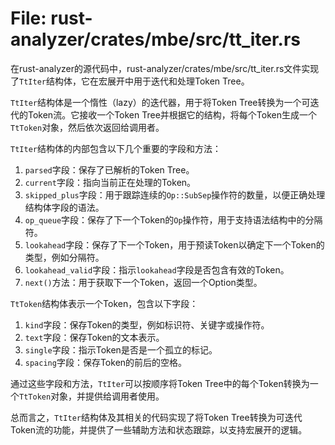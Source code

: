 # File: rust-analyzer/crates/mbe/src/tt_iter.rs

在rust-analyzer的源代码中，rust-analyzer/crates/mbe/src/tt_iter.rs文件实现了`TtIter`结构体，它在宏展开中用于迭代和处理Token Tree。

`TtIter`结构体是一个惰性（lazy）的迭代器，用于将Token Tree转换为一个可迭代的Token流。它接收一个Token Tree并根据它的结构，将每个Token生成一个`TtToken`对象，然后依次返回给调用者。

`TtIter`结构体的内部包含以下几个重要的字段和方法：
1. `parsed`字段：保存了已解析的Token Tree。
2. `current`字段：指向当前正在处理的Token。
3. `skipped_plus`字段：用于跟踪连续的`Op::SubSep`操作符的数量，以便正确处理结构体字段的语法。
4. `op_queue`字段：保存了下一个Token的`Op`操作符，用于支持语法结构中的分隔符。
5. `lookahead`字段：保存了下一个Token，用于预读Token以确定下一个Token的类型，例如分隔符。
6. `lookahead_valid`字段：指示`lookahead`字段是否包含有效的Token。
7. `next()`方法：用于获取下一个Token，返回一个Option类型。

`TtToken`结构体表示一个Token，包含以下字段：
1. `kind`字段：保存Token的类型，例如标识符、关键字或操作符。
2. `text`字段：保存Token的文本表示。
3. `single`字段：指示Token是否是一个孤立的标记。
4. `spacing`字段：保存Token的前后的空格。

通过这些字段和方法，`TtIter`可以按顺序将Token Tree中的每个Token转换为一个`TtToken`对象，并提供给调用者使用。

总而言之，`TtIter`结构体及其相关的代码实现了将Token Tree转换为可迭代Token流的功能，并提供了一些辅助方法和状态跟踪，以支持宏展开的逻辑。

